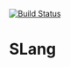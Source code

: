 [![Build Status](https://travis-ci.org/jbryl7/SLang.svg?branch=master)](https://travis-ci.org/jbryl7/SLang)
# SLang
